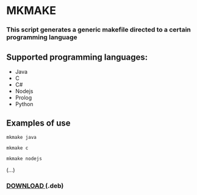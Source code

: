 # MKMAKE

### This script generates a generic makefile directed to a certain programming language

## Supported programming languages:

- Java
- C
- C#
- Nodejs
- Prolog
- Python

## Examples of use

`mkmake java`

`mkmake c`

`mkmake nodejs`

(...)

### <a href="https://github.com/perezjquim/mkmake/raw/master/mkmake-install.deb"> DOWNLOAD </a> (.deb)